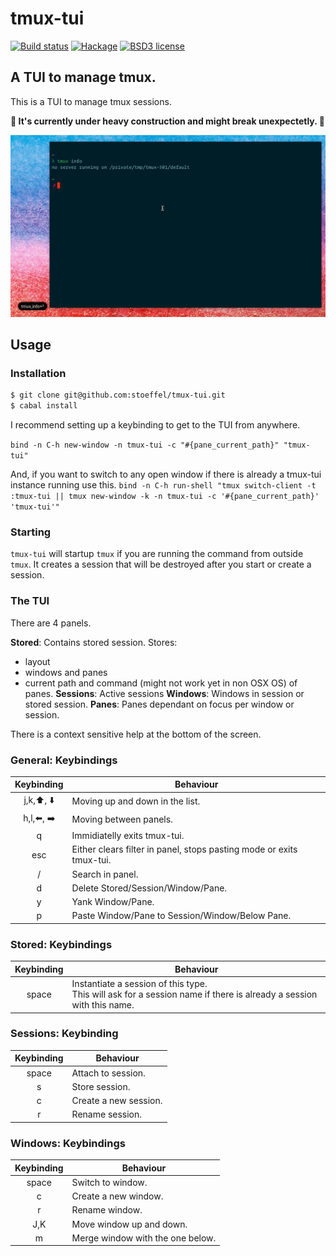 # tmux-tui

[![Build status](https://img.shields.io/travis/stoeffel/tmux-tui.svg?logo=travis)](https://travis-ci.org/stoeffel/tmux-tui)
[![Hackage](https://img.shields.io/hackage/v/tmux-tui.svg?logo=haskell)](https://hackage.haskell.org/package/tmux-tui)
[![BSD3 license](https://img.shields.io/badge/license-BSD3-blue.svg)](LICENSE)

## A TUI to manage tmux.

This is a TUI to manage tmux sessions.

**:construction: It's currently under heavy construction and might break unexpectetly. :construction:**

![](./tmux-tui.gif)

## Usage

### Installation

```sh
$ git clone git@github.com:stoeffel/tmux-tui.git
$ cabal install
```

I recommend setting up a keybinding to get to the TUI from anywhere.

`bind -n C-h new-window -n tmux-tui -c "#{pane_current_path}" "tmux-tui"`

And, if you want to switch to any open window if there is already a tmux-tui instance running use this.
`bind -n C-h run-shell "tmux switch-client -t :tmux-tui || tmux new-window -k -n tmux-tui -c '#{pane_current_path}' 'tmux-tui'"`

### Starting

`tmux-tui` will startup `tmux` if you are running the command from outside `tmux`.
It creates a session that will be destroyed after you start or create a session.


### The TUI

There are 4 panels.

**Stored**: Contains stored session.
  Stores:
  * layout
  * windows and panes
  * current path and command (might not work yet in non OSX OS) of panes.
**Sessions**: Active sessions
**Windows**: Windows in session or stored session.
**Panes**: Panes dependant on focus per window or session.

There is a context sensitive help at the bottom of the screen.

### General: Keybindings

| Keybinding                      | Behaviour                                                            |
| :--------:                      | ---------                                                            |
| j,k,:arrow_up:, :arrow_down:    | Moving up and down in the list.                                      |
| h,l,:arrow_left:, :arrow_right: | Moving between panels.                                               |
| q                               | Immidiatelly exits tmux-tui.                                         |
| esc                             | Either clears filter in panel, stops pasting mode or exits tmux-tui. |
| /                               | Search in panel.                                                     |
| d                               | Delete Stored/Session/Window/Pane.                                   |
| y                               | Yank Window/Pane.                                                    |
| p                               | Paste Window/Pane to Session/Window/Below Pane.                      |

### Stored: Keybindings

| Keybinding | Behaviour                                                                                                                |
| :--------: | ---------                                                                                                                |
| space      | Instantiate a session of this type. <br/> This will ask for a session name if there is already a session with this name. |

### Sessions: Keybinding

| Keybinding | Behaviour             |
| :--------: | ---------             |
| space      | Attach to session.    |
| s          | Store session.        |
| c          | Create a new session. |
| r          | Rename session.       |

### Windows: Keybindings

| Keybinding | Behaviour                        |
| :--------: | ---------                        |
| space      | Switch to window.                |
| c          | Create a new window.             |
| r          | Rename window.                   |
| J,K        | Move window up and down.         |
| m          | Merge window with the one below. |
